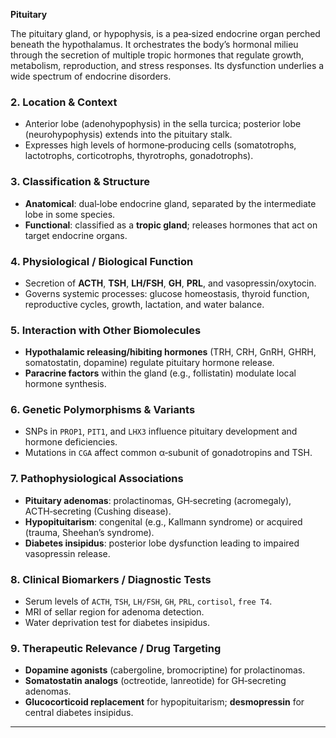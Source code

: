 **Pituitary**  

The pituitary gland, or hypophysis, is a pea‑sized endocrine organ perched beneath the hypothalamus. It orchestrates the body’s hormonal milieu through the secretion of multiple tropic hormones that regulate growth, metabolism, reproduction, and stress responses. Its dysfunction underlies a wide spectrum of endocrine disorders.

### 2. Location & Context
- Anterior lobe (adenohypophysis) in the sella turcica; posterior lobe (neurohypophysis) extends into the pituitary stalk.  
- Expresses high levels of hormone‑producing cells (somatotrophs, lactotrophs, corticotrophs, thyrotrophs, gonadotrophs).  

### 3. Classification & Structure  
- **Anatomical**: dual‑lobe endocrine gland, separated by the intermediate lobe in some species.  
- **Functional**: classified as a **tropic gland**; releases hormones that act on target endocrine organs.  

### 4. Physiological / Biological Function  
- Secretion of **ACTH**, **TSH**, **LH/FSH**, **GH**, **PRL**, and vasopressin/oxytocin.  
- Governs systemic processes: glucose homeostasis, thyroid function, reproductive cycles, growth, lactation, and water balance.  

### 5. Interaction with Other Biomolecules  
- **Hypothalamic releasing/hibiting hormones** (TRH, CRH, GnRH, GHRH, somatostatin, dopamine) regulate pituitary hormone release.  
- **Paracrine factors** within the gland (e.g., follistatin) modulate local hormone synthesis.  

### 6. Genetic Polymorphisms & Variants  
- SNPs in `PROP1`, `PIT1`, and `LHX3` influence pituitary development and hormone deficiencies.  
- Mutations in `CGA` affect common α‑subunit of gonadotropins and TSH.  

### 7. Pathophysiological Associations  
- **Pituitary adenomas**: prolactinomas, GH‑secreting (acromegaly), ACTH‑secreting (Cushing disease).  
- **Hypopituitarism**: congenital (e.g., Kallmann syndrome) or acquired (trauma, Sheehan’s syndrome).  
- **Diabetes insipidus**: posterior lobe dysfunction leading to impaired vasopressin release.  

### 8. Clinical Biomarkers / Diagnostic Tests  
- Serum levels of `ACTH`, `TSH`, `LH/FSH`, `GH`, `PRL`, `cortisol`, `free T4`.  
- MRI of sellar region for adenoma detection.  
- Water deprivation test for diabetes insipidus.  

### 9. Therapeutic Relevance / Drug Targeting  
- **Dopamine agonists** (cabergoline, bromocriptine) for prolactinomas.  
- **Somatostatin analogs** (octreotide, lanreotide) for GH‑secreting adenomas.  
- **Glucocorticoid replacement** for hypopituitarism; **desmopressin** for central diabetes insipidus.  

---